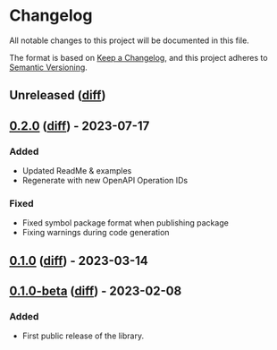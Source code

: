 # Changelog

All notable changes to this project will be documented in this file.

The format is based on [Keep a Changelog](https://keepachangelog.com/en/1.0.0/),
and this project adheres to
[Semantic Versioning](https://semver.org/spec/v2.0.0.html).

## Unreleased ([diff][unreleased-diff])

## [0.2.0][] ([diff][0.2.0-diff]) - 2023-07-17

### Added
- Updated ReadMe & examples
- Regenerate with new OpenAPI Operation IDs

### Fixed
- Fixed symbol package format when publishing package
- Fixing warnings during code generation

## [0.1.0][] ([diff][0.1.0-diff]) - 2023-03-14

## [0.1.0-beta][] ([diff][0.1.0-beta-diff]) - 2023-02-08

### Added

- First public release of the library.

<!-- diffs -->

[unreleased-diff]:
  https://github.com/hashicorp/vault-client-dotnet/compare/0.2.0...HEAD
[0.2.0-diff]:
  https://github.com/hashicorp/vault-client-dotnet/compare/0.1.0...0.2.0
[0.1.0-diff]:
  https://github.com/hashicorp/vault-client-dotnet/compare/0.1.0-beta...0.1.0
[0.1.0-beta-diff]:
  https://github.com/hashicorp/vault-client-dotnet/commits/0.1.0-beta

<!-- releases -->

[0.2.0]:
  https://github.com/hashicorp/vault-client-dotnet/releases/tag/0.2.0

[0.1.0]:
  https://github.com/hashicorp/vault-client-dotnet/releases/tag/0.1.0

[0.1.0-beta]:
  https://github.com/hashicorp/vault-client-dotnet/releases/tag/0.1.0-beta
